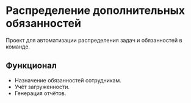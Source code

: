 # Распределение дополнительных обязанностей

Проект для автоматизации распределения задач и обязанностей в команде.

## Функционал
- Назначение обязанностей сотрудникам.
- Учёт загруженности.
- Генерация отчётов.

